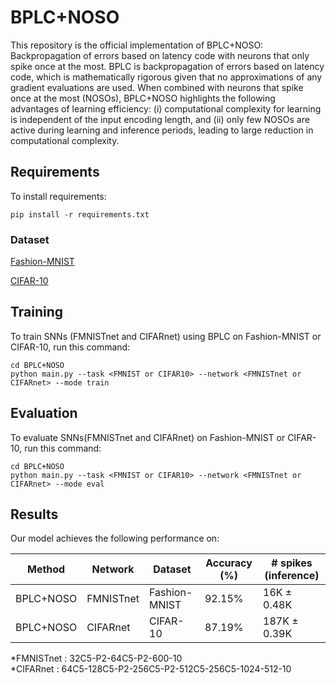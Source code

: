 # BPLC+NOSO
This repository is the official implementation of BPLC+NOSO: Backpropagation of errors based on latency code with neurons that only spike once at the most.
BPLC is backpropagation of errors based on latency code, which is mathematically rigorous given that no approximations of any gradient evaluations are used. When combined with neurons that spike once at the most (NOSOs), BPLC+NOSO highlights the following advantages of learning efficiency: (i) computational complexity for learning is independent of the input encoding length, and (ii) only few NOSOs are active during learning and inference periods, leading to large reduction in computational complexity. 

## Requirements
To install requirements:

```setup
pip install -r requirements.txt
```

### Dataset
[Fashion-MNIST](https://www.kaggle.com/datasets/zalando-research/fashionmnist)

[CIFAR-10](https://www.cs.toronto.edu/~kriz/cifar.html) 

## Training
To train SNNs (FMNISTnet and CIFARnet) using BPLC on Fashion-MNIST or CIFAR-10, run this command:
```train
cd BPLC+NOSO
python main.py --task <FMNIST or CIFAR10> --network <FMNISTnet or CIFARnet> --mode train
```

## Evaluation
To evaluate SNNs(FMNISTnet and CIFARnet) on Fashion-MNIST or CIFAR-10, run this command:
```evaluation
cd BPLC+NOSO
python main.py --task <FMNIST or CIFAR10> --network <FMNISTnet or CIFARnet> --mode eval
```


## Results
Our model achieves the following performance on: 

| Method        | Network        | Dataset           | Accuracy (%) | # spikes (inference)  |
|---------------|----------------|-------------------|--------------|-----------------------|
| BPLC+NOSO     | FMNISTnet      | Fashion-MNIST     | 92.15%       | 16K ± 0.48K           |
| BPLC+NOSO     | CIFARnet       | CIFAR-10          | 87.19%       | 187K ± 0.39K          |

*FMNISTnet : 32C5-P2-64C5-P2-600-10  
*CIFARnet : 64C5-128C5-P2-256C5-P2-512C5-256C5-1024-512-10


